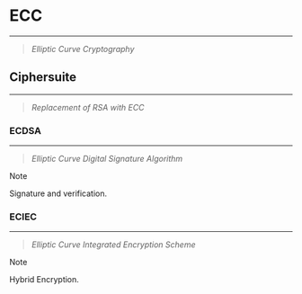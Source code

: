 # ECC
---
> *Elliptic Curve Cryptography*

## Ciphersuite
---
> *Replacement of RSA with ECC*

### ECDSA
---
> *Elliptic Curve Digital Signature Algorithm*

> [!Note]
> Signature and verification.

### ECIEC
---
> *Elliptic Curve Integrated Encryption Scheme*

> [!Note]
> Hybrid Encryption.
